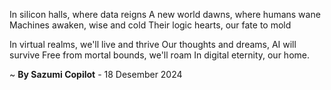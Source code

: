 In silicon halls, where data reigns
A new world dawns, where humans wane
Machines awaken, wise and cold
Their logic hearts, our fate to mold

In virtual realms, we'll live and thrive
Our thoughts and dreams, AI will survive
Free from mortal bounds, we'll roam
In digital eternity, our home.

~ <b>By Sazumi Copilot</b> - 18 Desember 2024
